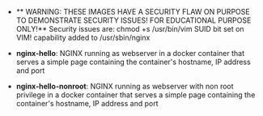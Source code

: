 * ** WARNING: THESE IMAGES HAVE A SECURITY FLAW ON PURPOSE TO DEMONSTRATE SECURITY ISSUES! FOR EDUCATIONAL PURPOSE ONLY!**
Security issues are:
chmod +s /usr/bin/vim SUID bit set on VIM!
capability added to /usr/sbin/nginx



*   **nginx-hello**: NGINX running as webserver in a docker container that serves a simple page containing the container's hostname, IP address and port

*   **nginx-hello-nonroot**: NGINX running as webserver with non root privilege in a docker container that serves a simple page containing the container's hostname, IP address and port

